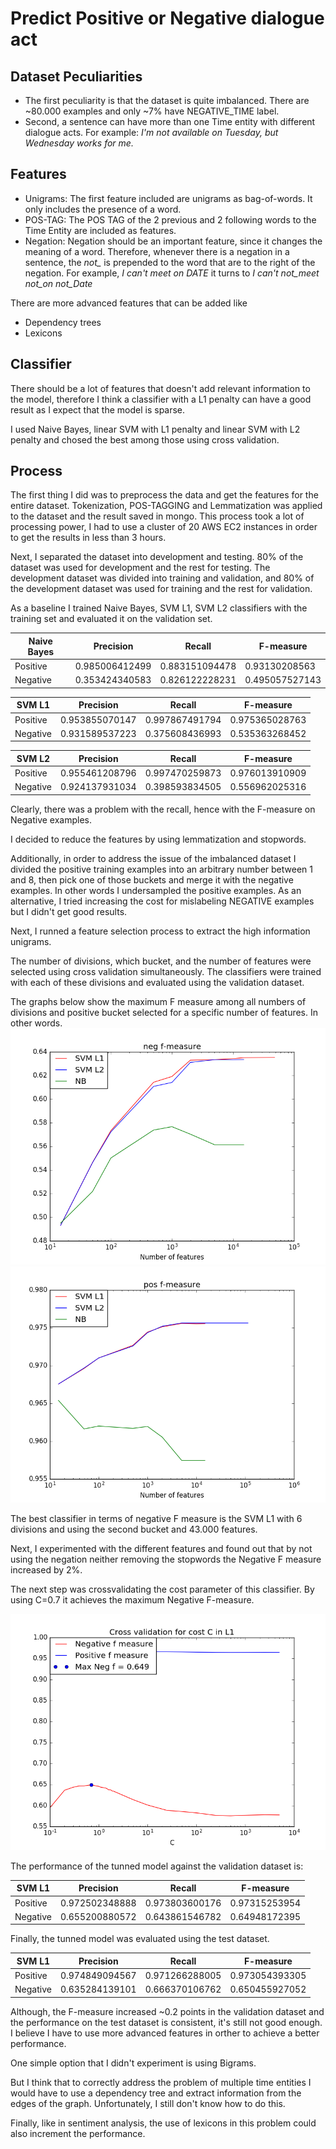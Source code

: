 # Predict Positive or Negative dialogue act

## Dataset Peculiarities
* The first peculiarity is that the dataset is quite imbalanced. There are ~80.000 examples and only ~7% have NEGATIVE_TIME
   label.
* Second, a sentence can have more than one Time entity with different
  dialogue acts. For example: *I'm not available on Tuesday, but
Wednesday works for me.*

## Features
* Unigrams: The first feature included are unigrams as bag-of-words. It only
  includes the presence of a word.
* POS-TAG: The POS TAG of the 2 previous and 2 following words to the
  Time Entity are included as features.
* Negation: Negation should be an important feature, since it changes
  the meaning of a word. Therefore, whenever there is a negation in a
sentence, the *not_* is prepended to the word that are to the right of
the negation. For example, *I can't meet on DATE* it turns to *I can't
not_meet not_on not_Date*

There are more advanced features that can be added like
* Dependency trees
* Lexicons

## Classifier
There should be a lot of features that doesn't add relevant information
to the model, therefore I think a classifier with a L1 penalty can have
a good result as I expect that the model is sparse.

I used Naive Bayes, linear SVM with L1 penalty and linear SVM with L2
penalty and chosed the best among those using cross validation.

## Process

The first thing I did was to preprocess the data and get the features
for the entire dataset. Tokenization, POS-TAGGING and Lemmatization
was applied to the dataset and the result saved in mongo. This process
took a lot of processing power, I had to use a cluster of 20 AWS EC2
instances in order to get the results in less than 3 hours.

Next, I separated the dataset into development and
testing. 80% of the dataset was used for development and the rest for
testing.
The development dataset was divided into training and validation, and 80% of the development dataset was used for training and the rest
for validation.

As a baseline I trained Naive Bayes, SVM L1, SVM L2 classifiers with the training set
and evaluated it on the validation set.

|Naive Bayes | Precision | Recall | F-measure|
|------------|-----------|--------|----------|
|Positive | 0.985006412499 | 0.883151094478 | 0.93130208563 |
|Negative | 0.353424340583 | 0.826122228231 | 0.495057527143 |

|SVM L1 | Precision | Recall | F-measure|
|------------|-----------|--------|----------|
|Positive | 0.953855070147 |  0.997867491794 | 0.975365028763 |
|Negative | 0.931589537223 | 0.375608436993 | 0.535363268452 |

|SVM L2 | Precision | Recall | F-measure|
|------------|-----------|--------|----------|
|Positive | 0.955461208796 | 0.997470259873 | 0.976013910909 |
|Negative | 0.924137931034 | 0.398593834505 | 0.556962025316 |

Clearly, there was a problem with the recall, hence with the F-measure on Negative examples.

I decided to reduce the features by using lemmatization and stopwords.

Additionally, in order to address the issue of the imbalanced dataset I
divided the positive training examples into an arbitrary number between
1 and 8, then pick one of those buckets and merge it with the negative
examples. In other words I undersampled the positive examples. As an
alternative, I tried
increasing the cost for mislabeling NEGATIVE examples but I didn't get good results.

Next, I runned a feature selection process to extract the high
information unigrams.

The number of divisions, which bucket, and the number of features were
selected using cross validation simultaneously.
The classifiers were trained with each of these divisions
and evaluated using the validation dataset.

The graphs below show the maximum F measure among all numbers of divisions
and positive bucket selected for a specific number of features. In other
words.
![Max Neg F measure](/neg_f_measure.png?raw=true)
![Max Pos F measure](/pos_f_measure.png?raw=true)

The best classifier in terms of negative F measure is the SVM L1 with 6
divisions and using the second bucket and 43.000 features.

Next, I experimented with the different features and found out that by
not using the negation neither removing the stopwords the Negative F
measure increased by 2%.

The next step was crossvalidating the cost parameter of this classifier.
By using C=0.7 it achieves the maximum Negative F-measure.

![Cross validate cost C](/c_cross_val.png?raw=true)

The performance of the tunned model against the validation dataset is:

|SVM L1 | Precision | Recall | F-measure|
|------------|-----------|--------|----------|
|Positive | 0.972502348888 |  0.973803600176 | 0.97315253954 |
|Negative | 0.655200880572 | 0.643861546782 | 0.64948172395 |

Finally, the tunned model was evaluated using the test dataset.

|SVM L1 | Precision | Recall | F-measure|
|------------|-----------|--------|----------|
|Positive | 0.974849094567 |  0.971266288005 | 0.973054393305 |
|Negative | 0.635284139101 | 0.666370106762 | 0.650455927052 |

Although, the F-measure increased ~0.2 points in the validation dataset
and the performance on the test dataset is consistent, it's still not good
enough. I believe I have to use more advanced features in orther to
achieve a better performance.

One simple option that I didn't experiment is using Bigrams.

But I think that to correctly address the problem of multiple time
entities I would have to use a dependency tree and extract information
from the edges of the graph. Unfortunately, I still don't know how to do
this.

Finally, like in sentiment analysis, the use of lexicons in this
problem could also increment the performance.
